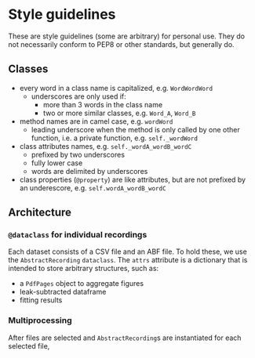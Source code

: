 <!--
 Copyright (c) 2021 Delbert Yip
 
 This software is released under the MIT License.
 https://opensource.org/licenses/MIT
-->

<style>
    pre {border: 5%; font-size: 14px;}
</style>

#  Style guidelines 
These are style guidelines (some are arbitrary) for personal use. They do not necessarily conform to PEP8 or other standards, but generally do. 

## Classes 
- every word in a class name is capitalized, e.g. `WordWordWord`
  - underscores are only used if: 
    - more than 3 words in the class name
    - two or more similar classes, e.g. `Word_A`, `Word_B`
- method names are in camel case, e.g. `wordWord`
  - leading underscore when the method is only called by one other function, i.e. a private function, e.g. `self._wordWord`
- class attributes names, e.g. `self._wordA_wordB_wordC`
  - prefixed by two underscores
  - fully lower case 
  - words are delimited by underscores
- class properties (`@property`) are like attributes, but are not prefixed by an underescore, e.g. `self.wordA_wordB_wordC`

## Architecture
### `@dataclass` for individual recordings
Each dataset consists of a CSV file and an ABF file. To hold these, we use the `AbstractRecording` `dataclass`. The `attrs` attribute is a dictionary that is intended to store arbitrary structures, such as:
- a `PdfPages` object to aggregate figures 
- leak-subtracted dataframe
- fitting results



### Multiprocessing 
After files are selected and `AbstractRecording`s are instantiated for each selected file, 